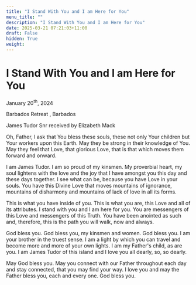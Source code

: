 ```yaml
---
title: "I Stand With You and I am Here for You"
menu_title: ""
description: "I Stand With You and I am Here for You"
date: 2025-03-21 07:21:03+11:00
draft: False
hidden: True
weight:
---
```

# I Stand With You and I am Here for You

January 20<sup>th</sup>, 2024

Barbados Retreat , Barbados

James Tudor Snr received by Elizabeth Mack

Oh, Father, I ask that You bless these souls, these not only Your children but Your workers upon this Earth. May they be strong in their knowledge of You. May they feel that Love, that glorious Love, that is that which moves them forward and onward.

I am James Tudor. I am so proud of my kinsmen. My proverbial heart, my soul lightens with the love and the joy that I have amongst you this day and these days together. I see what can be, because you have Love in your souls. You have this Divine Love that moves mountains of ignorance, mountains of disharmony and mountains of lack of love in all its forms.

This is what you have inside of you. This is what you are, this Love and all of its attributes. I stand with you and I am here for you. You are messengers of this Love and messengers of this Truth. You have been anointed as such and, therefore, this is the path you will walk, now and always.

God bless you. God bless you, my kinsmen and women. God bless you. I am your brother in the truest sense. I am a light by which you can travel and become more and more of your own lights. I am my Father's child, as are you. I am James Tudor of this island and I love you all dearly, so, so dearly.

May God bless you. May you connect with our Father throughout each day and stay connected, that you may find your way. I love you and may the Father bless you, each and every one. God bless you.

